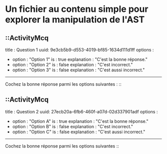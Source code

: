 # Un fichier au contenu simple pour explorer la manipulation de l'AST

::ActivityMcq
---
title : Question 1
uuid: 9e3cb5b9-d553-4019-bf85-1634d111d1ff
options :
  - option : "Option 1"
    is : true
    explanation : "C'est la bonne réponse."
  - option : "Option 2"
    is : false
    explanation : "C'est incorrect."
  - option : "Option 3"
    is : false
    explanation : "C'est aussi incorrect."
---
 Cochez la bonne réponse parmi les options suivantes :
::


::ActivityMcq
---
title : Question 2
uuid: 27ecb20a-6fb6-460f-a07d-02d337901adf
options :
  - option : "Option A"
    is : true
    explanation : "C'est la bonne réponse."
  - option : "Option B" 
    is : false
    explanation : "C'est incorrect."
  - option : "Option C"
    is : false
    explanation : "C'est aussi incorrect."
---
Cochez la bonne réponse parmi les options suivantes 
::


